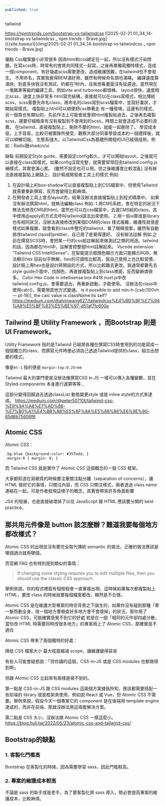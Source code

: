 ```yaml
---
published: true
---
```

tailwind

https://npmtrends.com/bootstrap-vs-tailwindcss
![2025-02-21 01_34_14-bootstrap vs tailwindcss _ npm trends - Brave.jpg]({{site.baseurl}}/img/2025-02-21 01_34_14-bootstrap vs tailwindcss _ npm trends - Brave.jpg)

優點
Css檔案變小非常很多
因為html和css綁定在一起，所以沒有樣式汙染問題，在寫scss時，時常有的會將共同樣式一起寫，之後再單獨寫獨特樣式，造成一個component，有好幾處scss需要更改，造成維護困難，在tailwind也不會發生。
不用命名，其實我覺得BEM滿好用，雖然有時候命名頭也滿痛。
編譯速度算滿快，到底多快我沒有測試，約都在1秒內，且我想看畫面沒有延遲過。當然現在一堆飆車等級的編譯工具，例如vite and turborepo都很棒。
layout很快，速度相比scss，速度上快非常多
html寫完結構，直接就可以在class寫樣式，相比傳統scss，scss需要先命名class，將命名的class寫到scss檔案中，並寫好巢狀，才開始寫樣式。
複製貼上html可以順便把css帶著走
有一種情境，這邊有的樣式，另一個頁也有類似的，先前作法上可能會就會把html複製貼過去，之後再去複製scss，還要仔細檢查有沒有複製到不會用到的scss，時間上就會造成不必要的浪費。
在tailwind，直接複製貼上，刪除不要的html，就能一起刪除了。
學習成本低，上手容易，比較可被團隊所接受，觀察大部分同事學習成本約一個禮拜後，就可以順暢切版。
生態系強大，以TailwindCss為基礎所開發的UI已經很成熟，例如：Radix跟shadcn/ui

缺點
前期設定Style guide，需要設定config較久，才可以開始layout，之後就可以直接在class寫樣式，如果config沒寫完整，就需要常常回去tailwind.config.js補樣式，其實會滿心累。
(雖然不設定也可以用，但之後維護會比較混亂)
沒有辦法直接複製貼上網路上、設計稿或開發者工具上的樣式
例如:
1. 在設計稿上的box-shadow可以直接複製貼上到CSS檔案中，但使用Tailwind就需要重新撰寫，反而會變得比較麻煩。
2. 在開發者工具上會去layout完，結果沒辦法直接複製貼上到程式碼庫中。
如果沒有辦法撰寫html，就無法編輯class
例如:
1.用CMS系統，會在特定的狀況下無法去修改CMS的html。當然也可以在css檔案中，去選CMS給的class，其中使用@apply的方式去呼叫tailwind語法出來使用。
2.用一些ui庫或是library也有相同狀況，沒辦法直接修改到某個DOM的class
樣式複雜，維護性就很差
樣式如果複雜，就會看到class中整坨的tailwind，看了眼睛很累，雖然有自動排序tailwind class的prettier，自己用了是覺得還好。
沒有辦法註解
例如:之前在撰寫SCSS時，會把某一行的css給註解起來做測試之類的用途。tailwind的話，因為都在html中，註解會把整個html註解起來。
Vscode extension “Tailwind CSS IntelliSense”，在智能提示框顏色顯示方面只能顯示RGB，無法顯示hex
目前似乎無解。hex的可讀性比較高，我自己使用上也比較習慣，設計稿上用hex也是設計師預設的方式，所以比較難去更改。我通常都要先去style guide介面中，找顏色，再直接複製貼上到class裡面，反而變麻煩很多。
Color Hex Code in intellisense box #418
nuxt.js中改tailwind.config.js，會需要退出，再重新啟動，才能使用。
沒辦法在class中使用calc()，需要用其他方式變通。
is it possible to add min-h-[calc(100vh — pt-16)], the calc value is className its self?
  https://medium.com/@alvinwang627/tailwindcss%E4%BD%BF%E7%94%A8%E5%BF%83%E5%BE%97-d51af7fc600a
  
## Tailwind 是 Utility Framework ，而Bootstrap 則是 UI Framework。

Utility Framework 指的是Tailwind 已經將各種在撰寫CSS時會用到的功能寫成一個個獨立的class，而撰寫元件時便必須自己透過Tailwind提供的class，組合出想要的樣式。

像是`mt-1` 指的便是 `margin-top:0.25rem`

Tailwind 最大的罩門便是沒辦法像撰寫CSS in JS 一樣可以傳入各種變數，並在Styled-components 本身進行運算等等…

這部分變得回歸過去透過classList 動態變更style 或是 inline style的方式來達成。
  https://medium.com/@peter50710t/tailwind-css-%E9%9A%A8%E7%AD%86-%E7%B0%A1%E4%BB%8B%E5%8F%8A%E5%88%86%E6%9E%90-65d6b75606f6
  
## Atomic CSS
Atomic CSS：

```
.bg-blue {background-color: #357edd; }
.margin-0 { margin: 0; }
```

而 Tailwind CSS 就是實作了 Atomic CSS 這個概念的一個 CSS 框架。

大家都知道在寫網頁的時候要注重關注點分離（separation of concerns），讓 HTML 做好它的事情，只關注內容，而 CSS 只關注樣式，兩者透過 class name 連結在一起。可是作者發現這樣子的概念，其實會帶來許多負面影響

JSX 的發展，也是直接破壞掉了以往 JavaScript 跟 HTML 應該要分開的 best practice。

## 那共用元件像是 button 該怎麼辦？難道我要每個地方都改樣式？
Atomic CSS 的出現並沒有要完全取代傳統 semantic 的做法，正確的做法應該是哪個適合就用哪個。

而官網 FAQ 也有特別提到類似的事情：

> If changing some styling requires you to edit multiple files, then you should use the classic CSS approach

舉例來說，你的程式裡面有個按鈕會一直重複出現，這時候如果每次都複製貼上 HTML，要改 class 的時候就要每個檔案都改，顯然是不合理。

Atomic CSS 是在維護大型專案的時空背景之下誕生的，如果你沒有碰到那種「牽一髮而動全身，改一個地方要檢查好多地方會不會壞掉」的狀況，那你用了 Atomic CSS，可能確實感覺不到它的好處
若是在一個「相同的元件卻四處分散，當你改 HTML 時需要同時改很多地方」的專案用上了 Atomic CSS，那確實是不適合

Atomic CSS 帶來了兩個獨特的好處：

降低 CSS 檔案大小
最大程度縮減 scope，讓維護變得容易

有些人可能會疑惑說：「但你講的這個，CSS-in-JS 或是 CSS modules 也都做得到啊」

但跟 Atomic CSS 比起來有兩樣是做不到的。

第一點是 CSS-in-JS 跟 CSS modules 這兩個方案據我所知，應該都需要搭配一些前端的 library 或是框架來使用，例如說 React 或 Vue，但 Atomic CSS 不需要。舉例來說，假設今天一個專案它的 component 是在後端用 template engine 達成的，而非在前端，那就沒辦法用這兩套解決方案。

第二點是 CSS 大小，沒辦法跟 Atomic CSS 一樣這麼小。
  https://blog.huli.tw/2022/05/23/atomic-css-and-tailwind-css/
  
## Bootstrap的缺點

### 1\. 客製化門檻高

Bootstrap 在客製化的時候，因為需要學習 sass，因此門檻較高。

### 2\. 專案的維護成本較高

不論是 sass 的新手或是老手，為了要客製化將 sass 導入，勢必會提高專案的維護成本，比較麻煩。